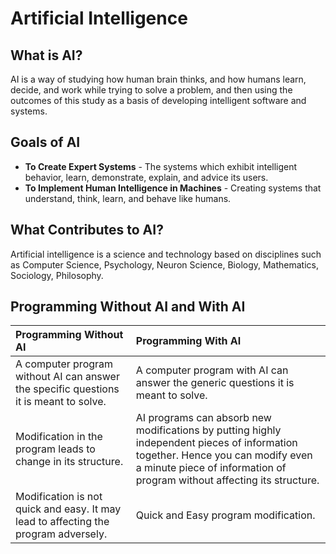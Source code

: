 # Artificial Intelligence

## What is AI?

AI is a way of studying how human brain thinks, and how humans learn, decide, and work while trying to solve a problem, and then using the outcomes of this study as a basis of developing intelligent software and systems.

## Goals of AI

* **To Create Expert Systems** - The systems which exhibit intelligent behavior, learn, demonstrate, explain, and advice its users.
* **To Implement Human Intelligence in Machines** - Creating systems that understand, think, learn, and behave like humans.

## What Contributes to AI?

Artificial intelligence is a science and technology based on disciplines such as Computer Science, Psychology, Neuron Science, Biology, Mathematics, Sociology, Philosophy.

## Programming Without AI and With AI

| Programming Without AI | Programming With AI |
| :--------------------- | :------------------ |
| A computer program without AI can answer the specific questions it is meant to solve. | A computer program with AI can answer the generic questions it is meant to solve. |
| Modification in the program leads to change in its structure. | AI programs can absorb new modifications by putting highly independent pieces of information together. Hence you can modify even a minute piece of information of program without affecting its structure. |
| Modification is not quick and easy. It may lead to affecting the program adversely. | Quick and Easy program modification. |
